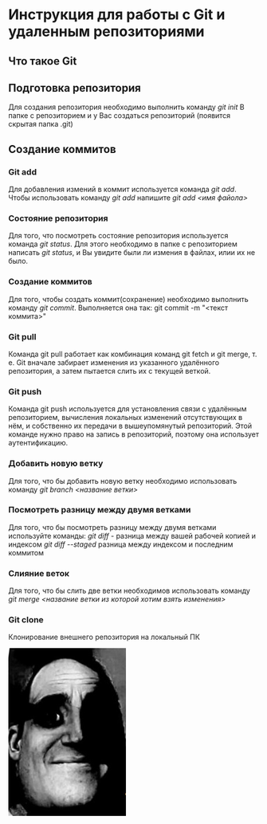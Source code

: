 # Инструкция для работы с Git и удаленным репозиториями

## Что такое Git 

## Подготовка репозитория 
Для создания репозитория необходимо выполнить команду *git init*
В папке с репозиторием и у Вас создаться репозиторий (появится скрытая папка .git)

## Создание коммитов

### Git add
Для добавления измений в коммит используется команда *git add*. 
Чтобы использовать команду *git add* напишите *git add <имя файола>*

### Состояние репозитория 
Для того, что посмотреть состояние репозитория используется команда *git status*.
Для этого необходимо в папке с репозиторием написать *git status*, 
и Вы увидите были ли измения в файлах, илии их не было.

### Создание коммитов
Для того, чтобы создать коммит(сохранение) необходимо выполнить команду *git commit*. 
Выполняется она так: git commit -m "<текст коммита>"

### Git pull
Команда git pull работает как комбинация команд git fetch и git merge, т. е. Git вначале забирает изменения из указанного удалённого репозитория, а затем пытается слить их с текущей веткой.

### Git push
Команда git push используется для установления связи с удалённым репозиторием, вычисления локальных изменений отсутствующих в нём,
и собственно их передачи в вышеупомянутый репозиторий. 
Этой команде нужно право на запись в репозиторий, поэтому она использует аутентификацию.

### Добавить новую ветку
Для того, что бы добавить новую ветку необходимо использовать команду *git branch <название ветки>*

### Посмотреть разницу между двумя ветками
Для того, что бы посмотреть разницу между двумя ветками используйте команды:
*git diff* - разница между вашей рабочей копией и индексом 
*git diff --staged* разница между индексом и последним коммитом

### Слияние веток
Для того, что бы слить две ветки необходимов использовать команду *git merge <название ветки из которой хотим взять изменения>*

### Git clone 
Клонирование внешнего репозитория на локальный ПК

![когда неучишься](/mem.jpg)
